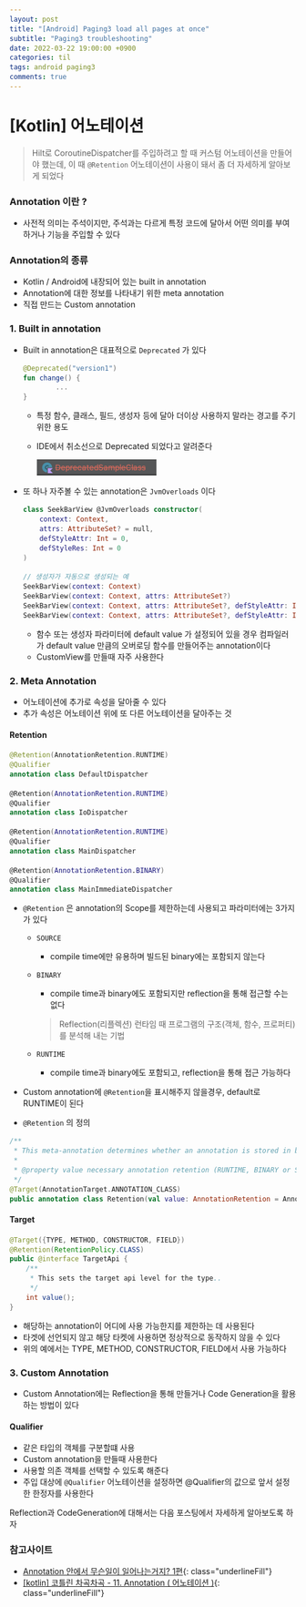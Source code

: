 ```yaml
---
layout: post
title: "[Android] Paging3 load all pages at once"
subtitle: "Paging3 troubleshooting"
date: 2022-03-22 19:00:00 +0900
categories: til
tags: android paging3
comments: true
---
```




# [Kotlin] 어노테이션

> Hilt로 CoroutineDispatcher를 주입하려고 할 때 커스텀 어노테이션을 만들어야 했는데, 이 때 `@Retention` 어노테이션이 사용이 돼서 좀 더 자세하게 알아보게 되었다



### Annotation 이란 ?

- 사전적 의미는 주석이지만, 주석과는 다르게 특정 코드에 달아서 어떤 의미를 부여하거나 기능을 주입할 수 있다



### Annotation의 종류

- Kotlin / Android에 내장되어 있는 built in annotation
- Annotation에 대한 정보를 나타내기 위한 meta annotation
- 직접 만드는 Custom annotation



### 1. Built in annotation

- Built in annotation은 대표적으로 `Deprecated` 가 있다

    ```kotlin
    @Deprecated("version1")
    fun change() {
    		...
    }
    ```

    - 특정 함수, 클래스, 필드, 생성자 등에 달아 더이상 사용하지 말라는 경고를 주기 위한 용도

    - IDE에서 취소선으로 Deprecated 되었다고 알려준다

        ![annotation_1.png](/img/in-post/annotation_1.png)

- 또 하나 자주볼 수 있는 annotation은 `JvmOverloads` 이다

    ```kotlin
    class SeekBarView @JvmOverloads constructor(
        context: Context,
        attrs: AttributeSet? = null,
        defStyleAttr: Int = 0,
        defStyleRes: Int = 0
    )
    
    // 생성자가 자동으로 생성되는 예
    SeekBarView(context: Context)
    SeekBarView(context: Context, attrs: AttributeSet?)
    SeekBarView(context: Context, attrs: AttributeSet?, defStyleAttr: Int)
    SeekBarView(context: Context, attrs: AttributeSet?, defStyleAttr: Int, defStyleRes: Int))
    ```

    - 함수 또는 생성자 파라미터에 default value 가 설정되어 있을 경우 컴파일러 가 default value 만큼의 오버로딩 함수를 만들어주는 annotation이다
    - CustomView를 만들때 자주 사용한다



### 2. Meta Annotation

- 어노테이션에 추가로 속성을 달아줄 수 있다
- 추가 속성은 어노테이션 위에 또 다른 어노테이션을 달아주는 것

#### Retention

```kotlin
@Retention(AnnotationRetention.RUNTIME)
@Qualifier
annotation class DefaultDispatcher

@Retention(AnnotationRetention.RUNTIME)
@Qualifier
annotation class IoDispatcher

@Retention(AnnotationRetention.RUNTIME)
@Qualifier
annotation class MainDispatcher

@Retention(AnnotationRetention.BINARY)
@Qualifier
annotation class MainImmediateDispatcher
```

- `@Retention` 은 annotation의 Scope를 제한하는데 사용되고 파라미터에는 3가지가 있다

    - `SOURCE`

        - compile time에만 유용하며 빌드된 binary에는 포함되지 않는다

    - `BINARY`

        - compile time과 binary에도 포함되지만 reflection을 통해 접근할 수는 없다

        > Reflection(리플렉션) 런타임 때 프로그램의 구조(객체, 함수, 프로퍼티)를 분석해 내는 기법

    - `RUNTIME`

        - compile time과 binary에도 포함되고, reflection을 통해 접근 가능하다

- Custom annotation에 `@Retention`을 표시해주지 않을경우, default로 RUNTIME이 된다

- `@Retention` 의 정의

```kotlin
/**
 * This meta-annotation determines whether an annotation is stored in binary output and visible for reflection. By default, both are true.
 *
 * @property value necessary annotation retention (RUNTIME, BINARY or SOURCE)
 */
@Target(AnnotationTarget.ANNOTATION_CLASS)
public annotation class Retention(val value: AnnotationRetention = AnnotationRetention.RUNTIME)
```



#### Target

```java
@Target({TYPE, METHOD, CONSTRUCTOR, FIELD})
@Retention(RetentionPolicy.CLASS)
public @interface TargetApi {
    /**
     * This sets the target api level for the type..
     */
    int value();
}
```

- 해당하는 annotation이 어디에 사용 가능한지를 제한하는 데 사용된다
- 타겟에 선언되지 않고 해당 타켓에 사용하면 정상적으로 동작하지 않을 수 있다
- 위의 예에서는 TYPE, METHOD, CONSTRUCTOR, FIELD에서 사용 가능하다



### 3. Custom Annotation

- Custom Annotation에는 Reflection을 통해 만들거나 Code Generation을 활용하는 방법이 있다



#### Qualifier

- 같은 타입의 객체를 구분할떄 사용
- Custom annotation을 만들때 사용한다
- 사용할 의존 객체를 선택할 수 있도록 해준다
- 주입 대상에 `@Qualifier` 어노테이션을 설정하면 @Qualifier의 값으로 앞서 설정한 한정자를 사용한다



Reflection과 CodeGeneration에 대해서는 다음 포스팅에서 자세하게 알아보도록 하자



### 참고사이트

- [Annotation 안에서 무슨일이 일어나는거지? 1편](https://blog.gangnamunni.com/post/kotlin-annotation/){: class="underlineFill"}
- [[kotlin] 코틀린 차곡차곡 - 11. Annotation ( 어노테이션 )](https://sabarada.tistory.com/189){: class="underlineFill"}